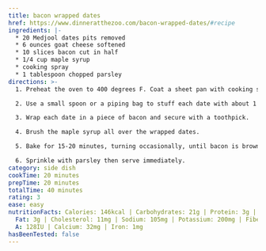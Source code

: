 ```yaml
---
title: bacon wrapped dates
href: https://www.dinneratthezoo.com/bacon-wrapped-dates/#recipe
ingredients: |-
  * 20 Medjool dates pits removed
  * 6 ounces goat cheese softened
  * 10 slices bacon cut in half
  * 1/4 cup maple syrup
  * cooking spray
  * 1 tablespoon chopped parsley
directions: >-
  1. Preheat the oven to 400 degrees F. Coat a sheet pan with cooking spray.

  2. Use a small spoon or a piping bag to stuff each date with about 1 teaspoon of goat cheese. Press each date shut.

  3. Wrap each date in a piece of bacon and secure with a toothpick.

  4. Brush the maple syrup all over the wrapped dates.

  5. Bake for 15-20 minutes, turning occasionally, until bacon is browned and crispy.

  6. Sprinkle with parsley then serve immediately.
category: side dish
cookTime: 20 minutes
prepTime: 20 minutes
totalTime: 40 minutes
rating: 3
ease: easy
nutritionFacts: Calories: 146kcal | Carbohydrates: 21g | Protein: 3g | Fat: 6g | Saturated
  Fat: 3g | Cholesterol: 11mg | Sodium: 105mg | Potassium: 200mg | Fiber: 2g | Sugar: 18g | Vitamin
  A: 128IU | Calcium: 32mg | Iron: 1mg
hasBeenTested: false
---
```

